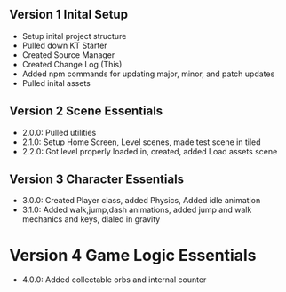 ## Version 1 Inital Setup
* Setup inital project structure
* Pulled down KT Starter
* Created Source Manager
* Created Change Log (This)
* Added npm commands for updating major, minor, and patch updates
* Pulled inital assets

## Version 2 Scene Essentials
* 2.0.0: Pulled utilities
* 2.1.0: Setup Home Screen, Level scenes, made test scene in tiled
* 2.2.0: Got level properly loaded in, created, added Load assets scene

## Version 3 Character Essentials
* 3.0.0: Created Player class, added Physics, Added idle animation
* 3.1.0: Added walk,jump,dash animations, added jump and walk mechanics and keys, dialed in gravity

# Version 4 Game Logic Essentials
* 4.0.0: Added collectable orbs and internal counter